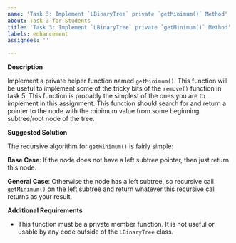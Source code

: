 ```yaml
---
name: 'Task 3: Implement `LBinaryTree` private `getMinimum()` Method'
about: Task 3 for Students
title: 'Task 3: Implement `LBinaryTree` private `getMinimum()` Method'
labels: enhancement
assignees: ''

---
```


**Description**

Implement a private helper function named `getMinimum()`.  This
function will be useful to implement some of the tricky bits of the
`remove()` function in task 5.  This function is probably the simplest
of the ones you are to implement in this assignment.  This function
should search for and return a pointer to the node with the minimum
value from some beginning subtree/root node of the tree.

**Suggested Solution**

The recursive algorithm for `getMinimum()` is fairly simple:

**Base Case**: If the node does not have a left subtree pointer, then just return
this node.

**General Case**: Otherwise the node has a left subtree, so recursive call
`getMinimum()` on the left subtree and return whatever this recursive call returns
as your result.

**Additional Requirements**

- This function must be a private member function.  It is not useful or usable by
  any code outside of the `LBinaryTree` class.

